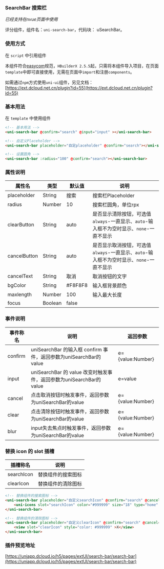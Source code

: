 ### SearchBar 搜索栏
*已经支持在nvue页面中使用*

评分组件，组件名：``uni-search-bar``，代码块： uSearchBar。

### 使用方式

在 ``script`` 中引用组件 

本组件符合[easycom](https://uniapp.dcloud.io/collocation/pages?id=easycom)规范，`HBuilderX 2.5.5`起，只需将本组件导入项目，在页面`template`中即可直接使用，无需在页面中`import`和注册`components`。

如需通过`npm`方式使用`uni-ui`组件，另见文档：[https://ext.dcloud.net.cn/plugin?id=55](https://ext.dcloud.net.cn/plugin?id=55)

### 基本用法

在 ``template`` 中使用组件

```html
<!-- 基本用法 -->
<uni-search-bar @confirm="search" @input="input" ></uni-search-bar>

<!-- 自定义Placeholder -->
<uni-search-bar placeholder="自定placeholder" @confirm="search"></uni-search-bar>

<!-- 设置圆角 -->
<uni-search-bar :radius="100" @confirm="search"></uni-search-bar>
```

### 属性说明

|属性名			|类型	|默认值	|说明																					|
|---			|----	|---	|---																					|
|placeholder	|String	|搜索	|搜索栏Placeholder																		|
|radius			|Number	|10		|搜索栏圆角，单位rpx																	|
|clearButton	|String	|auto	|是否显示清除按钮，可选值`always`-一直显示、`auto`-输入框不为空时显示、`none`-一直不显示	|
|cancelButton	|String	|auto	|是否显示取消按钮，可选值`always`-一直显示、`auto`-输入框不为空时显示、`none`-一直不显示	|
|cancelText		|String	|取消	|取消按钮的文字																			|
|bgColor		|String	|#F8F8F8|输入框背景颜色																			|
|maxlength		|Number	|100	|输入最大长度																			|
|focus		|Boolean	|false	|																	|

### 事件说明

|事件称名	|说明																|返回参数			|
|---		|----																|---				|
|confirm	|uniSearchBar 的输入框 confirm 事件，返回参数为uniSearchBar的value	|e={value:Number}	|
|input		|uniSearchBar 的 value 改变时触发事件，返回参数为uniSearchBar的value|e=value	|
|cancel		|点击取消按钮时触发事件，返回参数为uniSearchBar的value				|e={value:Number}	|
|clear		|点击清除按钮时触发事件，返回参数为uniSearchBar的value				|e={value:Number}	|
|blur			|input失去焦点时触发事件，返回参数为uniSearchBar的value				|e={value:Number}	|

### 替换 icon 的 slot 插槽

|插槽称名	|说明																|
|---		|----																|
|searchIcon	|替换组件的搜索图标|
|clearIcon	|替换组件的清除图标|

```html
<!-- 替换组件的搜索图标 -->
<uni-search-bar placeholder="自定义searchIcon" @confirm="search" @cancel="cancel" cancel-text="cancel">
	<uni-icons slot="searchIcon" color="#999999" size="18" type="home" />
</uni-search-bar>

<!-- 替换组件的清除图标 -->
<uni-search-bar placeholder="自定义clearIcon" @confirm="search" @cancel="cancel" cancel-text="cancel">
	<view slot="clearIcon" style="color: #999999" >X</view>
</uni-search-bar>

```
### 插件预览地址

[https://uniapp.dcloud.io/h5/pages/extUI/search-bar/search-bar](https://uniapp.dcloud.io/h5/pages/extUI/search-bar/search-bar)